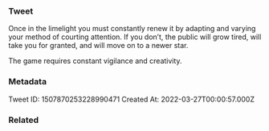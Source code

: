 ### Tweet
Once in the limelight you must constantly renew it by adapting and varying your method of courting attention. If you don’t, the public will grow tired, will take you for granted, and will move on to a newer star.

The game requires constant vigilance and creativity.

### Metadata
Tweet ID: 1507870253228990471
Created At: 2022-03-27T00:00:57.000Z

### Related


